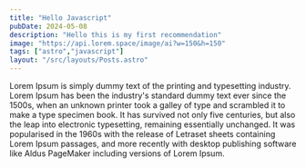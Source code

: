 ```yaml
---
title: "Hello Javascript"
pubDate: 2024-05-08
description: "Hello this is my first recommendation"
image: "https://api.lorem.space/image/ai?w=150&h=150"
tags: ["astro","javascript"]
layout: "/src/layouts/Posts.astro"
---
```



Lorem Ipsum is simply dummy text of the printing and typesetting industry. Lorem Ipsum has been the industry's standard dummy text ever since the 1500s, when an unknown printer took a galley of type and scrambled it to make a type specimen book. It has survived not only five centuries, but also the leap into electronic typesetting, remaining essentially unchanged. It was popularised in the 1960s with the release of Letraset sheets containing Lorem Ipsum passages, and more recently with desktop publishing software like Aldus PageMaker including versions of Lorem Ipsum.